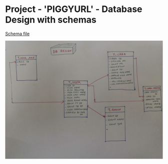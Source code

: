 # Project - 'PIGGYURL' - Database Design with schemas

[Schema file](docs/solution/schema-hsqldb.sql)

![Image](../images/DB_Design.jpg)

